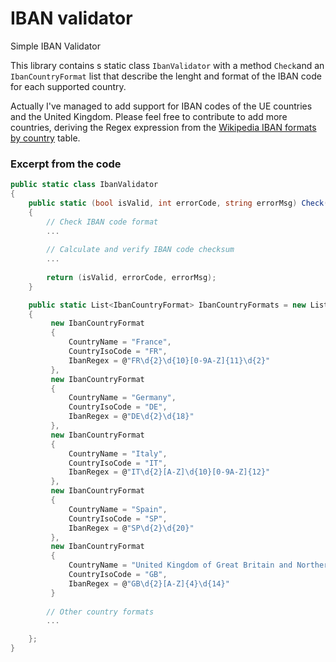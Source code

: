 # IBAN validator
Simple IBAN Validator

This library contains s static class `IbanValidator` with a method `Check`and an `IbanCountryFormat` list that describe the lenght and format of the IBAN code for each supported country.

Actually I've managed to add support for IBAN codes of the UE countries and the United Kingdom.
Please feel free to contribute to add more countries, deriving the Regex expression from the [Wikipedia IBAN formats by country](https://en.wikipedia.org/wiki/International_Bank_Account_Number) table.

### Excerpt from the code

``` csharp
public static class IbanValidator
{
    public static (bool isValid, int errorCode, string errorMsg) Check(string iban)
    {
        // Check IBAN code format
        ...
    
        // Calculate and verify IBAN code checksum 
        ...
    
        return (isValid, errorCode, errorMsg);
    }

    public static List<IbanCountryFormat> IbanCountryFormats = new List<IbanCountryFormat>
    {
         new IbanCountryFormat
         {
             CountryName = "France",
             CountryIsoCode = "FR",
             IbanRegex = @"FR\d{2}\d{10}[0-9A-Z]{11}\d{2}"
         },
         new IbanCountryFormat
         {
             CountryName = "Germany",
             CountryIsoCode = "DE",
             IbanRegex = @"DE\d{2}\d{18}"
         },
         new IbanCountryFormat
         {
             CountryName = "Italy",
             CountryIsoCode = "IT",
             IbanRegex = @"IT\d{2}[A-Z]\d{10}[0-9A-Z]{12}"
         },
         new IbanCountryFormat
         {
             CountryName = "Spain",
             CountryIsoCode = "SP",
             IbanRegex = @"SP\d{2}\d{20}"
         },
         new IbanCountryFormat
         {
             CountryName = "United Kingdom of Great Britain and Northern Ireland (the)",
             CountryIsoCode = "GB",
             IbanRegex = @"GB\d{2}[A-Z]{4}\d{14}"
         }
         
        // Other country formats
        ...

    };
}
```
